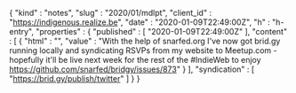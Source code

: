 {
  "kind" : "notes",
  "slug" : "2020/01/mdlpt",
  "client_id" : "https://indigenous.realize.be",
  "date" : "2020-01-09T22:49:00Z",
  "h" : "h-entry",
  "properties" : {
    "published" : [ "2020-01-09T22:49:00Z" ],
    "content" : [ {
      "html" : "",
      "value" : "With the help of snarfed.org I've now got brid.gy running locally and syndicating RSVPs from my website to Meetup.com - hopefully it'll be live next week for the rest of the #IndieWeb to enjoy https://github.com/snarfed/bridgy/issues/873"
    } ],
    "syndication" : [ "https://brid.gy/publish/twitter" ]
  }
}
